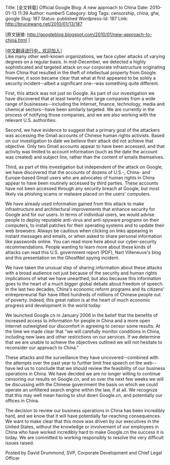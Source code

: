 Title: [全文转载] Official Google Blog: A new approach to China
Date: 2010-01-13 11:39
Author: number5
Category: blog
Tags: censorship, china, gfw, google
Slug: 187
Status: published
Wordpress-Id: 187
Link: http://brucewang.net/2010/01/13/187

[原文链接:
http://googleblog.blogspot.com/2010/01/new-approach-to-china.html ]  

[[中文翻译进行中，欢迎加入](%20http://docs.google.com/Doc?docid=0AUoEgx6tJcdJYWR0djdkandyOGt2XzEzZDJnZmp0NXo&hl=en)］  
Like many other well-known organizations, we face cyber attacks of
varying degrees on a regular basis. In mid-December, we detected a
highly sophisticated and targeted attack on our corporate infrastructure
originating from China that resulted in the theft of intellectual
property from Google. However, it soon became clear that what at first
appeared to be solely a security incident--albeit a significant one--was
something quite different.

First, this attack was not just on Google. As part of our investigation
we have discovered that at least twenty other large companies from a
wide range of businesses--including the Internet, finance, technology,
media and chemical sectors--have been similarly targeted. We are
currently in the process of notifying those companies, and we are also
working with the relevant U.S. authorities.

Second, we have evidence to suggest that a primary goal of the attackers
was accessing the Gmail accounts of Chinese human rights activists.
Based on our investigation to date we believe their attack did not
achieve that objective. Only two Gmail accounts appear to have been
accessed, and that activity was limited to account information (such as
the date the account was created) and subject line, rather than the
content of emails themselves.

Third, as part of this investigation but independent of the attack on
Google, we have discovered that the accounts of dozens of U.S.-, China-
and Europe-based Gmail users who are advocates of human rights in China
appear to have been routinely accessed by third parties. These accounts
have not been accessed through any security breach at Google, but most
likely via phishing scams or malware placed on the users' computers.

We have already used information gained from this attack to make
infrastructure and architectural improvements that enhance security for
Google and for our users. In terms of individual users, we would advise
people to deploy reputable anti-virus and anti-spyware programs on their
computers, to install patches for their operating systems and to update
their web browsers. Always be cautious when clicking on links appearing
in instant messages and emails, or when asked to share personal
information like passwords online. You can read more here about our
cyber-security recommendations. People wanting to learn more about these
kinds of attacks can read this U.S. government report (PDF), Nart
Villeneuve's blog and this presentation on the GhostNet spying incident.

We have taken the unusual step of sharing information about these
attacks with a broad audience not just because of the security and human
rights implications of what we have unearthed, but also because this
information goes to the heart of a much bigger global debate about
freedom of speech. In the last two decades, China's economic reform
programs and its citizens' entrepreneurial flair have lifted hundreds of
millions of Chinese people out of poverty. Indeed, this great nation is
at the heart of much economic progress and development in the world
today.

We launched Google.cn in January 2006 in the belief that the benefits of
increased access to information for people in China and a more open
Internet outweighed our discomfort in agreeing to censor some results.
At the time we made clear that "we will carefully monitor conditions in
China, including new laws and other restrictions on our services. If we
determine that we are unable to achieve the objectives outlined we will
not hesitate to reconsider our approach to China."

These attacks and the surveillance they have uncovered--combined with
the attempts over the past year to further limit free speech on the
web--have led us to conclude that we should review the feasibility of
our business operations in China. We have decided we are no longer
willing to continue censoring our results on Google.cn, and so over the
next few weeks we will be discussing with the Chinese government the
basis on which we could operate an unfiltered search engine within the
law, if at all. We recognize that this may well mean having to shut down
Google.cn, and potentially our offices in China.

The decision to review our business operations in China has been
incredibly hard, and we know that it will have potentially far-reaching
consequences. We want to make clear that this move was driven by our
executives in the United States, without the knowledge or involvement of
our employees in China who have worked incredibly hard to make Google.cn
the success it is today. We are committed to working responsibly to
resolve the very difficult issues raised.

Posted by David Drummond, SVP, Corporate Development and Chief Legal
Officer

